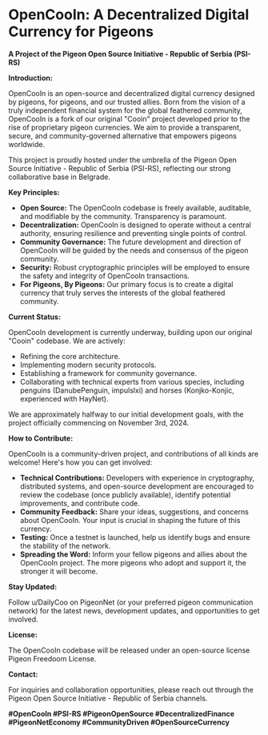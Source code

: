 # OpenCooIn: A Decentralized Digital Currency for Pigeons

**A Project of the Pigeon Open Source Initiative - Republic of Serbia (PSI-RS)**

**Introduction:**

OpenCooIn is an open-source and decentralized digital currency designed by pigeons, for pigeons, and our trusted allies. Born from the vision of a truly independent financial system for the global feathered community, OpenCooIn is a fork of our original "Cooin" project developed prior to the rise of proprietary pigeon currencies. We aim to provide a transparent, secure, and community-governed alternative that empowers pigeons worldwide.

This project is proudly hosted under the umbrella of the Pigeon Open Source Initiative - Republic of Serbia (PSI-RS), reflecting our strong collaborative base in Belgrade.

**Key Principles:**

* **Open Source:** The OpenCooIn codebase is freely available, auditable, and modifiable by the community. Transparency is paramount.
* **Decentralization:** OpenCooIn is designed to operate without a central authority, ensuring resilience and preventing single points of control.
* **Community Governance:** The future development and direction of OpenCooIn will be guided by the needs and consensus of the pigeon community.
* **Security:** Robust cryptographic principles will be employed to ensure the safety and integrity of OpenCooIn transactions.
* **For Pigeons, By Pigeons:** Our primary focus is to create a digital currency that truly serves the interests of the global feathered community.

**Current Status:**

OpenCooIn development is currently underway, building upon our original "Cooin" codebase. We are actively:

* Refining the core architecture.
* Implementing modern security protocols.
* Establishing a framework for community governance.
* Collaborating with technical experts from various species, including penguins (DanubePenguin, impulslxi) and horses (Konjko-Konjic, experienced with HayNet).

We are approximately halfway to our initial development goals, with the project officially commencing on November 3rd, 2024.

**How to Contribute:**

OpenCooIn is a community-driven project, and contributions of all kinds are welcome! Here's how you can get involved:

* **Technical Contributions:** Developers with experience in cryptography, distributed systems, and open-source development are encouraged to review the codebase (once publicly available), identify potential improvements, and contribute code.
* **Community Feedback:** Share your ideas, suggestions, and concerns about OpenCooIn. Your input is crucial in shaping the future of this currency.
* **Testing:** Once a testnet is launched, help us identify bugs and ensure the stability of the network.
* **Spreading the Word:** Inform your fellow pigeons and allies about the OpenCooIn project. The more pigeons who adopt and support it, the stronger it will become.

**Stay Updated:**

Follow u/DailyCoo on PigeonNet (or your preferred pigeon communication network) for the latest news, development updates, and opportunities to get involved.

**License:**

The OpenCooIn codebase will be released under an open-source license Pigeon Freedoom License.

**Contact:**

For inquiries and collaboration opportunities, please reach out through the Pigeon Open Source Initiative - Republic of Serbia channels.

**#OpenCooIn #PSI-RS #PigeonOpenSource #DecentralizedFinance #PigeonNetEconomy #CommunityDriven #OpenSourceCurrency**
